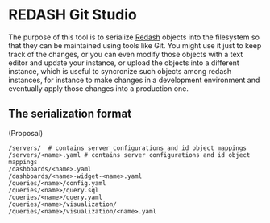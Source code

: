 # REDASH Git Studio

The purpose of this tool is to serialize [Redash](http://redash.io) objects
into the filesystem so that they can be maintained using tools like Git.
You might use it just to keep track of the changes, or
you can even modify those objects with a text editor and update your instance,
or upload the objects into a different instance,
which is useful to syncronize such objects among redash instances,
for instance to make changes in a development environment and
eventually apply those changes into a production one.


## The serialization format

(Proposal)

```
/servers/  # contains server configurations and id object mappings
/servers/<name>.yaml # contains server configurations and id object mappings
/dashboards/<name>.yaml
/dashboards/<name>-widget-<name>.yaml
/queries/<name>/config.yaml
/queries/<name>/query.sql
/queries/<name>/query.yaml
/queries/<name>/visualization/
/queries/<name>/visualization/<name>.yaml
```




